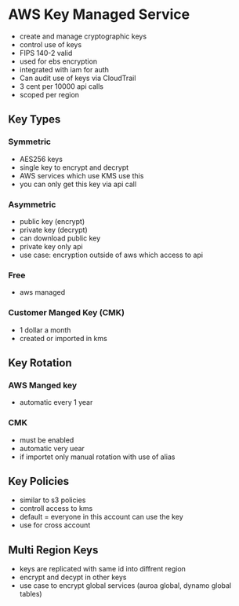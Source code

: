 # AWS Key Managed Service
- create and manage cryptographic keys
- control use of keys
- FIPS 140-2 valid
- used for ebs encryption
- integrated with iam for auth
- Can audit use of keys via CloudTrail
- 3 cent per 10000 api calls
- scoped per region
## Key Types

### Symmetric
- AES256 keys
- single key to encrypt and decrypt
- AWS services which use KMS use this
- you can only get this key via api call

### Asymmetric
- public key (encrypt)
- private key (decrypt)
- can download public key
- private key only api
- use case: encryption outside of aws which access to api

### Free
- aws managed
### Customer Manged Key (CMK)
- 1 dollar a month
- created or imported in kms

## Key Rotation

### AWS Manged key
- automatic every 1 year

### CMK
- must be enabled
- automatic very uear
- if importet only manual rotation with use of alias

## Key Policies
- similar to s3 policies
- controll access to kms
- default = everyone in this account can use the key
- use for cross account

## Multi Region Keys
- keys are replicated with same id into diffrent region
- encrypt and decypt in other keys
- use case to encrypt global services (auroa global, dynamo global tables)